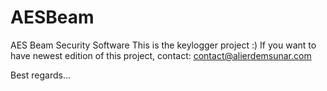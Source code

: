 # AESBeam
AES Beam Security Software
This is the keylogger project :) If you want to have newest edition of this project, contact: contact@alierdemsunar.com

Best regards...
